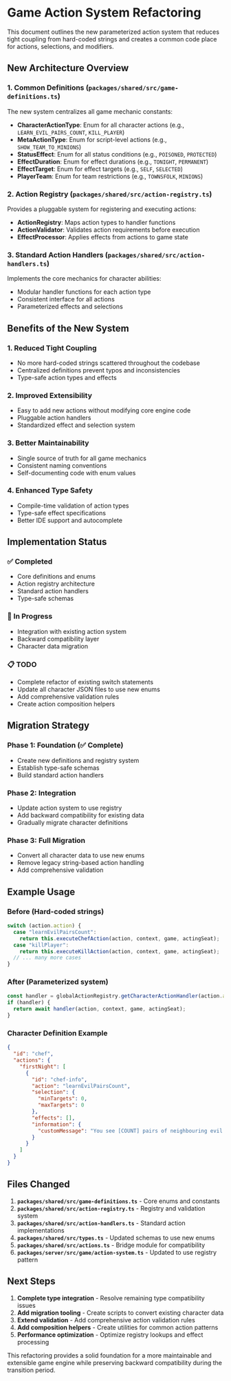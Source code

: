 # Game Action System Refactoring

This document outlines the new parameterized action system that reduces tight coupling from hard-coded strings and creates a common code place for actions, selections, and modifiers.

## New Architecture Overview

### 1. Common Definitions (`packages/shared/src/game-definitions.ts`)

The new system centralizes all game mechanic constants:

- **CharacterActionType**: Enum for all character actions (e.g., `LEARN_EVIL_PAIRS_COUNT`, `KILL_PLAYER`)
- **MetaActionType**: Enum for script-level actions (e.g., `SHOW_TEAM_TO_MINIONS`)
- **StatusEffect**: Enum for all status conditions (e.g., `POISONED`, `PROTECTED`)
- **EffectDuration**: Enum for effect durations (e.g., `TONIGHT`, `PERMANENT`)
- **EffectTarget**: Enum for effect targets (e.g., `SELF`, `SELECTED`)
- **PlayerTeam**: Enum for team restrictions (e.g., `TOWNSFOLK`, `MINIONS`)

### 2. Action Registry (`packages/shared/src/action-registry.ts`)

Provides a pluggable system for registering and executing actions:

- **ActionRegistry**: Maps action types to handler functions
- **ActionValidator**: Validates action requirements before execution
- **EffectProcessor**: Applies effects from actions to game state

### 3. Standard Action Handlers (`packages/shared/src/action-handlers.ts`)

Implements the core mechanics for character abilities:

- Modular handler functions for each action type
- Consistent interface for all actions
- Parameterized effects and selections

## Benefits of the New System

### 1. **Reduced Tight Coupling**

- No more hard-coded strings scattered throughout the codebase
- Centralized definitions prevent typos and inconsistencies
- Type-safe action types and effects

### 2. **Improved Extensibility**

- Easy to add new actions without modifying core engine code
- Pluggable action handlers
- Standardized effect and selection system

### 3. **Better Maintainability**

- Single source of truth for all game mechanics
- Consistent naming conventions
- Self-documenting code with enum values

### 4. **Enhanced Type Safety**

- Compile-time validation of action types
- Type-safe effect specifications
- Better IDE support and autocomplete

## Implementation Status

### ✅ Completed

- Core definitions and enums
- Action registry architecture
- Standard action handlers
- Type-safe schemas

### 🔄 In Progress

- Integration with existing action system
- Backward compatibility layer
- Character data migration

### 📋 TODO

- Complete refactor of existing switch statements
- Update all character JSON files to use new enums
- Add comprehensive validation rules
- Create action composition helpers

## Migration Strategy

### Phase 1: Foundation (✅ Complete)

- Create new definitions and registry system
- Establish type-safe schemas
- Build standard action handlers

### Phase 2: Integration

- Update action system to use registry
- Add backward compatibility for existing data
- Gradually migrate character definitions

### Phase 3: Full Migration

- Convert all character data to use new enums
- Remove legacy string-based action handling
- Add comprehensive validation

## Example Usage

### Before (Hard-coded strings)

```typescript
switch (action.action) {
  case "learnEvilPairsCount":
    return this.executeChefAction(action, context, game, actingSeat);
  case "killPlayer":
    return this.executeKillAction(action, context, game, actingSeat);
  // ... many more cases
}
```

### After (Parameterized system)

```typescript
const handler = globalActionRegistry.getCharacterActionHandler(action.action);
if (handler) {
  return await handler(action, context, game, actingSeat);
}
```

### Character Definition Example

```json
{
  "id": "chef",
  "actions": {
    "firstNight": [
      {
        "id": "chef-info",
        "action": "learnEvilPairsCount",
        "selection": {
          "minTargets": 0,
          "maxTargets": 0
        },
        "effects": [],
        "information": {
          "customMessage": "You see [COUNT] pairs of neighbouring evil players"
        }
      }
    ]
  }
}
```

## Files Changed

1. **`packages/shared/src/game-definitions.ts`** - Core enums and constants
2. **`packages/shared/src/action-registry.ts`** - Registry and validation system
3. **`packages/shared/src/action-handlers.ts`** - Standard action implementations
4. **`packages/shared/src/types.ts`** - Updated schemas to use new enums
5. **`packages/shared/src/actions.ts`** - Bridge module for compatibility
6. **`packages/server/src/game/action-system.ts`** - Updated to use registry pattern

## Next Steps

1. **Complete type integration** - Resolve remaining type compatibility issues
2. **Add migration tooling** - Create scripts to convert existing character data
3. **Extend validation** - Add comprehensive action validation rules
4. **Add composition helpers** - Create utilities for common action patterns
5. **Performance optimization** - Optimize registry lookups and effect processing

This refactoring provides a solid foundation for a more maintainable and extensible game engine while preserving backward compatibility during the transition period.
